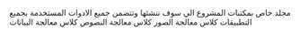 مجلد خاص بمكتبات المشروع الي سوف ننشئها  وتتضمن جميع الادوات المستخدمة بجميع التطبيقات 
كلاس معالجة الصور 
كلاس معالجة النصوص
كلاس معالجة البيانات 
